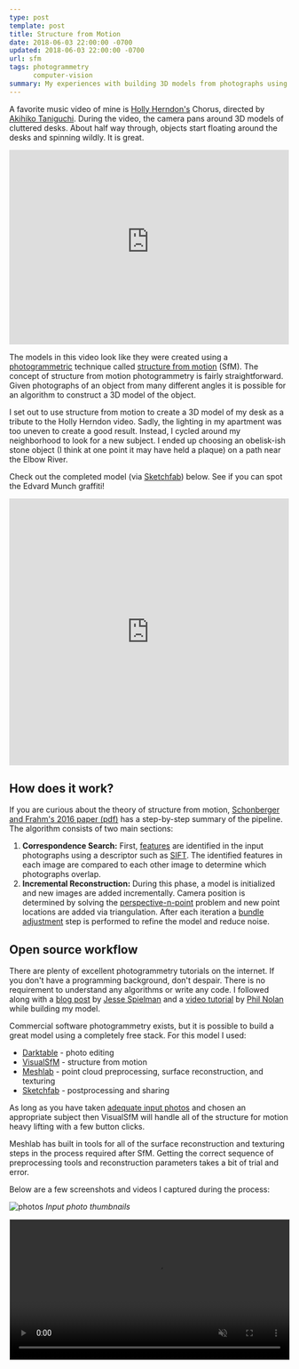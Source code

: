 ```yaml
---
type: post
template: post
title: Structure from Motion
date: 2018-06-03 22:00:00 -0700
updated: 2018-06-03 22:00:00 -0700
url: sfm
tags: photogrammetry
      computer-vision
summary: My experiences with building 3D models from photographs using the Structure from Motion pipeline.
---
```


A favorite music video of mine is [Holly Herndon's][holly] Chorus,
directed by [Akihiko Taniguchi][director]. During the video, the camera
pans around 3D models of cluttered desks. About half way
through, objects start floating around the desks and spinning wildly. It is great.

<p> <iframe width="640" height="350" style="max-width: 100%"
src="https://www.youtube-nocookie.com/embed/nHujh3yA3BE"
frameborder="0" allow="autoplay; encrypted-media"
allowfullscreen></iframe> </p>

The models in this video look like they were created using a
[photogrammetric][wiki] technique called [structure from motion][sfm]
(SfM). The concept of structure from motion photogrammetry is fairly
straightforward. Given photographs of an object from many different
angles it is possible for an algorithm to construct a 3D model of the
object.

I set out to use structure from motion to create a 3D model of my desk
as a tribute to the Holly Herndon video. Sadly, the lighting in my
apartment was too uneven to create a good result. Instead, I cycled
around my neighborhood to look for a new subject. I ended up choosing
an obelisk-ish stone object (I think at one point it may have held a
plaque) on a path near the Elbow River.

Check out the completed model (via [Sketchfab][sketchfab]) below. See
if you can spot the Edvard Munch graffiti!

<p><iframe width="640" height="480" style="max-width: 100%" src="https://sketchfab.com/models/8d5b6290f295463dbc3dc4d135076014/embed?preload=1" frameborder="0" allowvr allowfullscreen mozallowfullscreen="true" webkitallowfullscreen="true" onmousewheel=""></iframe></p>

## How does it work?

If you are curious about the theory of structure from motion,
[Schonberger and Frahm's 2016 paper (pdf)][sfm-revisited] has a
step-by-step summary of the pipeline. The algorithm consists of two
main sections:

1. **Correspondence Search:** First, [features][feature] are
   identified in the input photographs using a descriptor such as
   [SIFT][sift]. The identified features in each image are compared to
   each other image to determine which photographs overlap.
2. **Incremental Reconstruction:** During this phase, a model is
   initialized and new images are added incrementally. Camera position
   is determined by solving the [perspective-n-point][pnp] problem and
   new point locations are added via triangulation. After each
   iteration a [bundle adjustment][ba] step is performed to refine the
   model and reduce noise.

## Open source workflow

There are plenty of excellent photogrammetry tutorials on the
internet. If you don't have a programming background, don't
despair. There is no requirement to understand any algorithms or write
any code. I followed along with a [blog post][tutorial] by [Jesse
Spielman][heavyimage] and a [video tutorial][vid] by [Phil
Nolan][phil] while building my model.

Commercial software photogrammetry exists, but it is possible to build
a great model using a completely free stack. For this model I used:

- [Darktable][darktable] - photo editing
- [VisualSfM][vsfm] - structure from motion
- [Meshlab][meshlab] - point cloud preprocessing, surface
reconstruction, and texturing
- [Sketchfab][sketchfab] - postprocessing and sharing

As long as you have taken [adequate input photos][tested] and chosen
an appropriate subject then VisualSfM will handle all of the structure
for motion heavy lifting with a few button clicks.

Meshlab has built in tools for all of the surface reconstruction and
texturing steps in the process required after SfM. Getting the correct
sequence of preprocessing tools and reconstruction parameters takes a
bit of trial and error.

Below are a few screenshots and videos I captured during the process:

![photos][obelisk-img]
*Input photo thumbnails*

<video src="/images/sfm/sfm.webm" loop autobuffer autoplay controls muted style="max-width:100%; border:1px solid #e1e1e1;" width="600">

Sorry, your browser doesn't support html5 videos =(
</video>
*VisualSFM solving the scene in real time (video)*

<video src="/images/sfm/obelisk-fade.webm" loop autobuffer autoplay controls muted style="max-width:100%" width="600">
Sorry, your browser doesn't support html5 videos =(
</video>
*Point cloud fading to input photo (video)*

![obelisk texture][texture-img]
*UV texture map and final model*

## Wrap up

I didn't have immediate success with this photogrammetry project. The
first handful of models I tried failed, sometimes horribly. It took
consistently lit input photos and stumbling on the right meshing
parameters to get a result I was happy with. There are a few things I
wish I knew when I got started:

- Taking good input photos and picking an appropriate subject is key
- Make sure to experiment with the parameters in the meshing step,
  especially *minimum number of samples* if your data is noisy
- Read and watch plenty of tutorials before diving head first into the
  process. There is an active photogrammetry hobbyist scene and lots
  of resources out there

Structure from motion is a sophisticated computer vision algorithm
with a lot going on under the hood. I didn't dig deep, but I tried to
get a base understanding of what is going on. To follow up on this
project, I am planning on circling back to learn more about computer
vision fundamentals.

[holly]: http://www.hollyherndon.com/
[director]: http://okikata.org/
[wiki]: https://en.wikipedia.org/wiki/Photogrammetry
[sfm]: https://en.wikipedia.org/wiki/Structure_from_motion
[sketchfab]: https://sketchfab.com/
[sfm-revisited]: https://demuc.de/papers/schoenberger2016sfm.pdf
[feature]: https://en.wikipedia.org/wiki/Feature_(computer_vision)
[sift]: https://en.wikipedia.org/wiki/Scale-invariant_feature_transform
[pnp]: https://en.wikipedia.org/wiki/Perspective-n-Point
[ba]: https://en.wikipedia.org/wiki/Bundle_adjustment
[darktable]: https://www.darktable.org/
[tutorial]: http://wedidstuff.heavyimage.com/index.php/2013/07/12/open-source-photogrammetry-workflow/
[heavyimage]: http://www.heavyimage.com/
[phil]: http://philnolan3d.com/
[vid]: https://youtu.be/D6eqW6yk50k
[tested]: http://www.tested.com/art/makers/460142-art-photogrammetry-how-take-your-photos/
[vsfm]: http://ccwu.me/vsfm/
[meshlab]: http://www.meshlab.net/

[obelisk-img]: /images/sfm/obelisk-thumbnails.png
[texture-img]: /images/sfm/obelisk-texture.png
